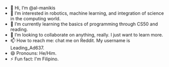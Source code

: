 - 👋 Hi, I’m @al-manikis
- 👀 I’m interested in robotics, machine learning, and integration of science in the computing world.
- 🌱 I’m currently learning the basics of programming through CS50 and reading. 
- 💞️ I’m looking to collaborate on anything, really. I just want to learn more. 
- 📫 How to reach me: chat me on Reddit. My username is Leading_Ad637.
- 😄 Pronouns: He/Him.
- ⚡ Fun fact: I'm Filipino. 

<!---
al-manikis/al-manikis is a ✨ special ✨ repository because its `README.md` (this file) appears on your GitHub profile.
You can click the Preview link to take a look at your changes.
--->
